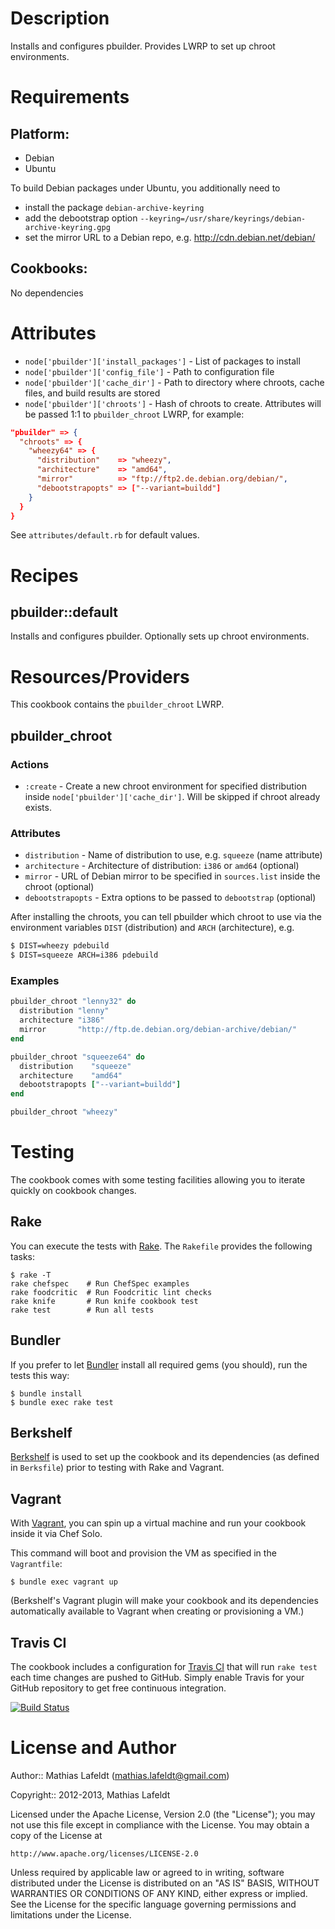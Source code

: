 Description
===========

Installs and configures pbuilder. Provides LWRP to set up chroot environments.

Requirements
============

## Platform:

* Debian
* Ubuntu

To build Debian packages under Ubuntu, you additionally need to

- install the package `debian-archive-keyring`
- add the debootstrap option `--keyring=/usr/share/keyrings/debian-archive-keyring.gpg`
- set the mirror URL to a Debian repo, e.g. http://cdn.debian.net/debian/

## Cookbooks:

No dependencies

Attributes
==========

- `node['pbuilder']['install_packages']` - List of packages to install
- `node['pbuilder']['config_file']` - Path to configuration file
- `node['pbuilder']['cache_dir']` - Path to directory where chroots, cache files,
  and build results are stored
- `node['pbuilder']['chroots']` - Hash of chroots to create. Attributes will be
  passed 1:1 to `pbuilder_chroot` LWRP, for example:

```json
"pbuilder" => {
  "chroots" => {
    "wheezy64" => {
      "distribution"    => "wheezy",
      "architecture"    => "amd64",
      "mirror"          => "ftp://ftp2.de.debian.org/debian/",
      "debootstrapopts" => ["--variant=buildd"]
    }
  }
}
```

See `attributes/default.rb` for default values.

Recipes
=======

## pbuilder::default

Installs and configures pbuilder. Optionally sets up chroot environments.

Resources/Providers
===================

This cookbook contains the `pbuilder_chroot` LWRP.

## pbuilder_chroot

### Actions

- `:create` - Create a new chroot environment for specified distribution inside
  `node['pbuilder']['cache_dir']`. Will be skipped if chroot already exists.

### Attributes

- `distribution` - Name of distribution to use, e.g. `squeeze` (name attribute)
- `architecture` - Architecture of distribution: `i386` or `amd64` (optional)
- `mirror` - URL of Debian mirror to be specified in `sources.list` inside the
  chroot (optional)
- `debootstrapopts` - Extra options to be passed to `debootstrap` (optional)

After installing the chroots, you can tell pbuilder which chroot to use via the
environment variables `DIST` (distribution) and `ARCH` (architecture), e.g.

```sh
$ DIST=wheezy pdebuild
$ DIST=squeeze ARCH=i386 pdebuild
```

### Examples

```ruby
pbuilder_chroot "lenny32" do
  distribution "lenny"
  architecture "i386"
  mirror       "http://ftp.de.debian.org/debian-archive/debian/"
end
```

```ruby
pbuilder_chroot "squeeze64" do
  distribution    "squeeze"
  architecture    "amd64"
  debootstrapopts ["--variant=buildd"]
end
```

```ruby
pbuilder_chroot "wheezy"
```

Testing
=======

The cookbook comes with some testing facilities allowing you to iterate quickly
on cookbook changes.

## Rake

You can execute the tests with [Rake](http://rake.rubyforge.org). The `Rakefile`
provides the following tasks:

    $ rake -T
    rake chefspec    # Run ChefSpec examples
    rake foodcritic  # Run Foodcritic lint checks
    rake knife       # Run knife cookbook test
    rake test        # Run all tests

## Bundler

If you prefer to let [Bundler](http://gembundler.com) install all required gems
(you should), run the tests this way:

    $ bundle install
    $ bundle exec rake test

## Berkshelf

[Berkshelf](http://berkshelf.com) is used to set up the cookbook and its
dependencies (as defined in `Berksfile`) prior to testing with Rake and Vagrant.

## Vagrant

With [Vagrant](http://vagrantup.com), you can spin up a virtual machine and run
your cookbook inside it via Chef Solo.

This command will boot and provision the VM as specified in the `Vagrantfile`:

    $ bundle exec vagrant up

(Berkshelf's Vagrant plugin will make your cookbook and its dependencies
automatically available to Vagrant when creating or provisioning a VM.)

## Travis CI

The cookbook includes a configuration for [Travis CI](https://travis-ci.org) that
will run `rake test` each time changes are pushed to GitHub. Simply enable Travis
for your GitHub repository to get free continuous integration.

[![Build Status](https://travis-ci.org/mlafeldt/pbuilder-cookbook.png?branch=master)](https://travis-ci.org/mlafeldt/pbuilder-cookbook)

License and Author
==================

Author:: Mathias Lafeldt (<mathias.lafeldt@gmail.com>)

Copyright:: 2012-2013, Mathias Lafeldt

Licensed under the Apache License, Version 2.0 (the "License");
you may not use this file except in compliance with the License.
You may obtain a copy of the License at

    http://www.apache.org/licenses/LICENSE-2.0

Unless required by applicable law or agreed to in writing, software
distributed under the License is distributed on an "AS IS" BASIS,
WITHOUT WARRANTIES OR CONDITIONS OF ANY KIND, either express or implied.
See the License for the specific language governing permissions and
limitations under the License.
